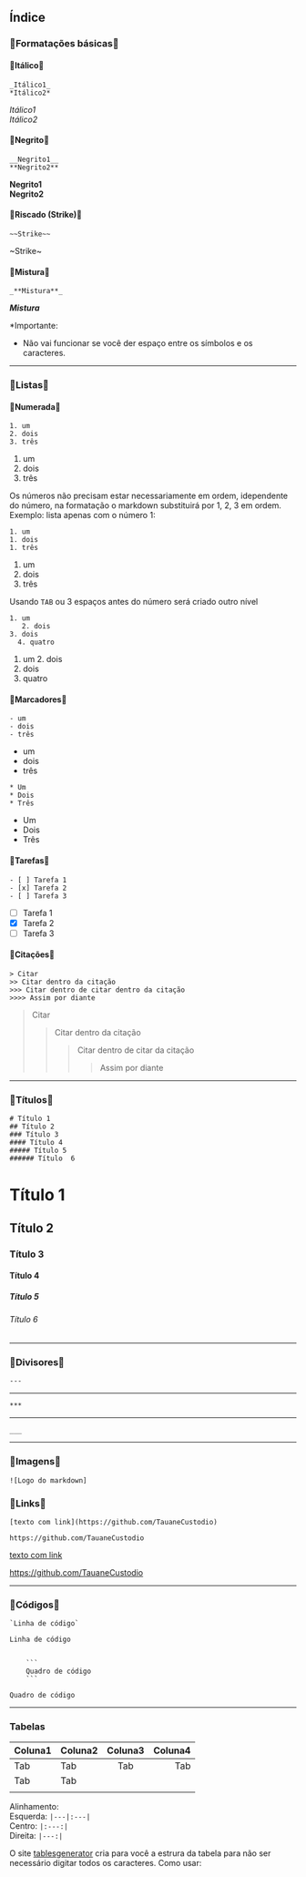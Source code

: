 ## Índice
### 🔷Formatações básicas🔷
#### 🔹Itálico🔹
```
_Itálico1_
*Itálico2*
```
_Itálico1_  
*Itálico2*  

#### 🔹Negrito🔹
```
__Negrito1__
**Negrito2**
```
__Negrito1__  
**Negrito2**  

#### 🔹Riscado (Strike)🔹
```
~~Strike~~
```
~Strike~  
#### 🔹Mistura🔹
```
_**Mistura**_
```
_**Mistura**_

*Importante:
- Não vai funcionar se você der espaço entre os símbolos e os caracteres.

---
### 🔷Listas🔷
#### 🔹Numerada🔹
```
1. um
2. dois
3. três
```
1. um
2. dois
3. três

Os números não precisam estar necessariamente em ordem, idependente do número, na formatação o markdown substituirá por 1, 2, 3 em ordem.
Exemplo: lista apenas com o número 1:
```
1. um
1. dois
1. três
```
1. um
1. dois
1. três

Usando `TAB` ou 3 espaços antes do número será criado outro nível

```
1. um
   2. dois
3. dois
  4. quatro 
```
1. um
   2. dois
3. dois
  4. quatro
#### 🔹Marcadores🔹
```
- um
- dois
- três
```
- um
- dois
- três
```
* Um
* Dois
* Três
```
* Um
* Dois
* Três
#### 🔹Tarefas🔹
```
- [ ] Tarefa 1
- [x] Tarefa 2
- [ ] Tarefa 3
```
- [ ] Tarefa 1
- [x] Tarefa 2
- [ ] Tarefa 3

#### 🔹Citações🔹
```
> Citar
>> Citar dentro da citação
>>> Citar dentro de citar dentro da citação
>>>> Assim por diante
```
> Citar
>> Citar dentro da citação
>>> Citar dentro de citar da citação
>>>> Assim por diante
____________________________________________
### 🔷Títulos🔷
```
# Título 1
## Título 2
### Título 3
#### Título 4
##### Título 5
###### Título  6
```

# Título 1
## Título 2
### Título 3
#### Título 4
##### Título 5
###### Título  6
___________________________________________
### 🔷Divisores🔷
```
---
```
---
```
***
```
***
```
___
```
___

### 🔷Imagens🔷
```
![Logo do markdown]
```
### 🔷Links🔷
```
[texto com link](https://github.com/TauaneCustodio)

https://github.com/TauaneCustodio
```
[texto com link](https://github.com/TauaneCustodio)

https://github.com/TauaneCustodio
____________________________________________
### 🔷Códigos🔷
```
`Linha de código`
```
`Linha de código`
```

    ```
    Quadro de código
    ```
```
```
Quadro de código
```
____________________________________________
### Tabelas
| Coluna1 | Coluna2 | Coluna3 | Coluna4 |
|---|:---|:---:|---:|
| Tab | Tab | Tab | Tab |
| Tab | Tab |   |   |
|   |   |   |   |

Alinhamento:  
Esquerda: `|---|:---|`  
Centro: `|:---:|`  
Direita: `|---:|`


O site [tablesgenerator](https://www.tablesgenerator.com/markdown_tables) cria para você a estrura da tabela para não ser necessário digitar todos os caracteres.
Como usar:
```
```
